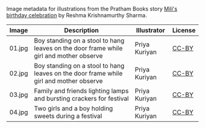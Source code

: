 Image metadata for illustrations from the Pratham Books story [Mili's birthday celebration](https://storyweaver.org.in/stories/1531-mili-s-birthday-celebration) by Reshma Krishnamurthy Sharma.

Image | Description | Illustrator | License
----- | ----------- | ----------- | -------
01.jpg | Boy standing on a stool to hang leaves on the door frame while girl and mother observe | Priya Kuriyan | [CC-BY](https://creativecommons.org/licenses/by/4.0/)
02.jpg | Boy standing on a stool to hang leaves on the door frame while girl and mother observe | Priya Kuriyan | [CC-BY](https://creativecommons.org/licenses/by/4.0/)
03.jpg | Family and friends lighting lamps and bursting crackers for festival | Priya Kuriyan | [CC-BY](https://creativecommons.org/licenses/by/4.0/)
04.jpg | Two girls and a boy holding sweets during a festival | Priya Kuriyan | [CC-BY](https://creativecommons.org/licenses/by/4.0/)